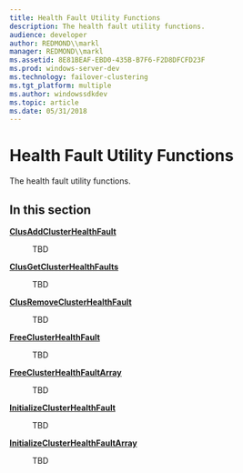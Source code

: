 ```yaml
---
title: Health Fault Utility Functions
description: The health fault utility functions.
audience: developer
author: REDMOND\\markl
manager: REDMOND\\markl
ms.assetid: 8E81BEAF-EBD0-435B-B7F6-F2D8DFCFD23F
ms.prod: windows-server-dev
ms.technology: failover-clustering
ms.tgt_platform: multiple
ms.author: windowssdkdev
ms.topic: article
ms.date: 05/31/2018
---
```


# Health Fault Utility Functions

The health fault utility functions.

## In this section

<dl> <dt>

[**ClusAddClusterHealthFault**](/previous-versions/windows/desktop/api/Resapi/nf-resapi-clusaddclusterhealthfault)
</dt> <dd>

TBD

</dd> <dt>

[**ClusGetClusterHealthFaults**](/previous-versions/windows/desktop/api/Resapi/nf-resapi-clusgetclusterhealthfaults)
</dt> <dd>

TBD

</dd> <dt>

[**ClusRemoveClusterHealthFault**](/previous-versions/windows/desktop/api/Resapi/nf-resapi-clusremoveclusterhealthfault)
</dt> <dd>

TBD

</dd> <dt>

[**FreeClusterHealthFault**](/previous-versions/windows/desktop/api/Resapi/nf-resapi-freeclusterhealthfault)
</dt> <dd>

TBD

</dd> <dt>

[**FreeClusterHealthFaultArray**](/previous-versions/windows/desktop/api/Resapi/nf-resapi-freeclusterhealthfaultarray)
</dt> <dd>

TBD

</dd> <dt>

[**InitializeClusterHealthFault**](/previous-versions/windows/desktop/api/Resapi/nf-resapi-initializeclusterhealthfault)
</dt> <dd>

TBD

</dd> <dt>

[**InitializeClusterHealthFaultArray**](/previous-versions/windows/desktop/api/Resapi/nf-resapi-initializeclusterhealthfaultarray)
</dt> <dd>

TBD

</dd> </dl>

 

 




